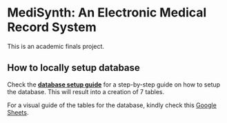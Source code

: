 # MediSynth: An Electronic Medical Record System
This is an academic finals project.

## How to locally setup database
Check the **[database setup guide](https://github.com/orayanics/MediSynthFinals/blob/master/GUIDE%20Creating%20the%20Database.md)** for a step-by-step guide on how to setup the database. This will result into a creation of 7 tables.

For a visual guide of the tables for the database, kindly check this [Google Sheets](https://docs.google.com/spreadsheets/d/1enqYwj93NbzZFmBWl6ZmajW4bdKk_kGLKIvujs7oF_s/edit?usp=sharing).
